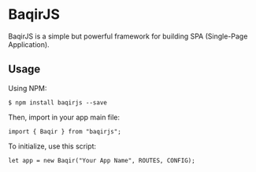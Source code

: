 # BaqirJS
BaqirJS is a simple but powerful framework for building SPA (Single-Page Application).

## Usage
Using NPM:
```
$ npm install baqirjs --save
```

Then, import in your app main file:
```
import { Baqir } from "baqirjs";
```

To initialize, use this script:
```
let app = new Baqir("Your App Name", ROUTES, CONFIG);
